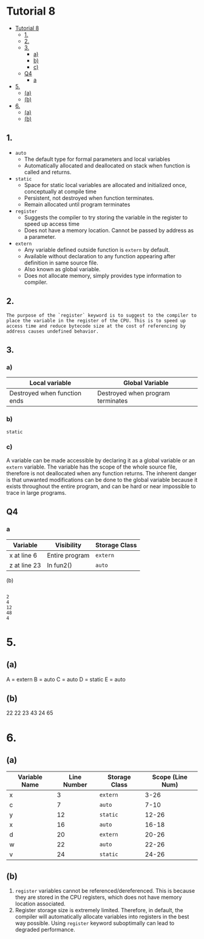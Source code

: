 # Tutorial 8
- [Tutorial 8](#tutorial-8)
  - [1.](#1)
  - [2.](#2)
  - [3.](#3)
    - [a)](#a)
    - [b)](#b)
    - [c)](#c)
  - [Q4](#q4)
    - [a](#a)
- [5.](#5)
  - [(a)](#a)
  - [(b)](#b)
- [6.](#6)
  - [(a)](#a-1)
  - [(b)](#b-1)

## 1.
- `auto`
    - The default type for formal parameters and local variables
    - Automatically allocated and deallocated on stack when function is called
      and returns.
- `static`
    - Space for static local variables are allocated and initialized once,
      conceptually at
      compile time
    - Persistent, not destroyed when function terminates.
    - Remain allocated until program terminates
- `register`
    - Suggests the compiler to try storing the variable in the register to speed
    up access time
    - Does not have a memory location. Cannot be passed by address as a parameter.
- `extern`
    - Any variable defined outside function is `extern` by default.
    - Available without declaration to any function appearing after definition
      in same source file.
    - Also known as global variable.
    - Does not allocate memory, simply provides type information to compiler.
## 2.
```
The purpose of the `register` keyword is to suggest to the compiler to place the variable in the register of the CPU. This is to speed up access time and reduce bytecode size at the cost of referencing by address causes undefined behavior.
```

## 3. 
### a)
| Local variable | Global Variable |
| -------------- | --------------- |
| Destroyed when function ends | Destroyed when program terminates |

### b)
`static`

### c)
A variable can be made accessible by declaring it as a global variable or an
`extern` variable. The variable has the scope of the whole source file,
therefore is not deallocated when any function returns. The inherent danger is
that unwanted modifications can be done to the global variable because it exists
throughout the entire program, and can be hard or near impossible to trace in
large programs.

## Q4
### a
| Variable | Visibility | Storage Class |
| -------- | ---------- | ------------- |
| x at line 6 | Entire program | `extern` |
| z at line 23 | In fun2() | `auto` |

(b)
```

2   
4   
12   
48
4
```
# 5.
## (a)
A = extern
B = auto
C = auto
D = static
E = auto

## (b)
22
22
23
43
24
65

# 6.
## (a)
| Variable Name | Line Number | Storage Class | Scope (Line Num) |
| ------------- | ----------- | ------------- | ---------------- |
| x | 3 | `extern` | 3-26 |
| c | 7 | `auto` | 7-10 |
| y | 12 | `static` | 12-26 |
| x | 16 | `auto` | 16-18 |
| d | 20 | `extern` | 20-26 |
| w | 22 | `auto` | 22-26 |
| v | 24 | `static` | 24-26 |

## (b)
1. `register` variables cannot be referenced/dereferenced. This is because they
   are stored in the CPU registers, which does not have memory location
   associated.
2. Register storage size is extremely limited. Therefore, in default, the
   compiler will automatically allocate variables into registers in the best way
   possible. Using `register` keyword suboptimally can lead to degraded performance.


